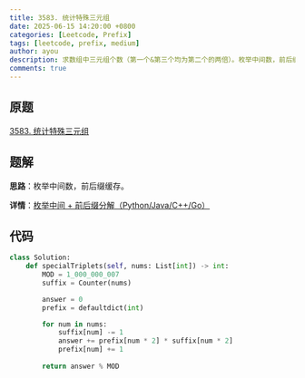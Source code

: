 ```yaml
---
title: 3583. 统计特殊三元组
date: 2025-06-15 14:20:00 +0800
categories: [Leetcode, Prefix]
tags: [leetcode, prefix, medium]
author: ayou
description: 求数组中三元组个数（第一个&第三个均为第二个的两倍）。枚举中间数，前后缀缓存。
comments: true
---
```


## 原题
[3583. 统计特殊三元组](https://leetcode.cn/problems/count-special-triplets/description/)

## 题解
**思路**：枚举中间数，前后缀缓存。

**详情**：[枚举中间 + 前后缀分解（Python/Java/C++/Go）](https://leetcode.cn/problems/count-special-triplets/solutions/3700554/mei-ju-zhong-jian-qian-hou-zhui-fen-jie-5uad8)

## 代码
```python
class Solution:
    def specialTriplets(self, nums: List[int]) -> int:
        MOD = 1_000_000_007
        suffix = Counter(nums)

        answer = 0
        prefix = defaultdict(int)

        for num in nums:
            suffix[num] -= 1
            answer += prefix[num * 2] * suffix[num * 2]
            prefix[num] += 1
        
        return answer % MOD
```
